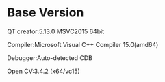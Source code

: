 # Base Version
QT creator:5.13.0 MSVC2015 64bit

Compiler:Microsoft  Visual C++ Compiler 15.0(amd64)

Debugger:Auto-detected CDB

Open CV:3.4.2 (x64/vc15)

